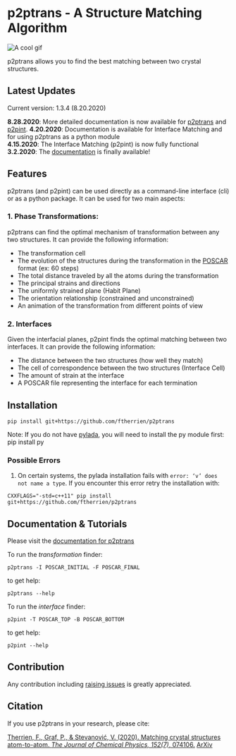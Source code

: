 # p2ptrans - A Structure Matching Algorithm

![A cool gif](https://github.com/ftherrien/p2ptrans/blob/master/WelcomeImage.gif)

p2ptrans allows you to find the best matching between two crystal structures.

## Latest Updates

Current version: 1.3.4 (8.20.2020)

**8.28.2020**: More detailed documentation is now available for [p2ptrans](https://p2ptrans.readthedocs.io/en/latest/p2ptrans.html) and [p2pint](https://p2ptrans.readthedocs.io/en/latest/p2pint.html).
**4.20.2020**: Documentation is available for Interface Matching and for using p2ptrans as a python module  
**4.15.2020**: The Interface Matching (p2pint) is now fully functional  
**3.2.2020**: The [documentation](https://p2ptrans.readthedocs.io) is finally available!  

## Features
p2ptrans (and p2pint) can be used directly as a command-line interface (cli) or as a python package. It can be used for two main aspects:

### 1. Phase Transformations:
p2ptrans can find the optimal mechanism of transformation between any two structures. It can provide the following information:
* The transformation cell
* The evolution of the structures during the transformation in the [POSCAR](https://www.vasp.at/wiki/index.php/Input) format (ex: 60 steps)
* The total distance traveled by all the atoms during the transformation
* The principal strains and directions
* The uniformly strained plane (Habit Plane)
* The orientation relationship (constrained and unconstrained)
* An animation of the transformation from different points of view

### 2. Interfaces
Given the interfacial planes, p2pint finds the optimal matching between two interfaces. It can provide the following information:
* The distance between the two structures (how well they match)
* The cell of correspondence between the two structures (Interface Cell)
* The amount of strain at the interface
* A POSCAR file representing the interface for each termination

## Installation
    pip install git+https://github.com/ftherrien/p2ptrans

Note: If you do not have [pylada](https://github.com/pylada/pylada-light), you will need to install the py module first:
    pip install py


### Possible Errors
1. On certain systems, the pylada installation fails with `error: ‘v’ does not name a type`. If you encounter this error retry the installation with:
```
CXXFLAGS="-std=c++11" pip install git+https://github.com/ftherrien/p2ptrans
```
 
## Documentation & Tutorials

Please visit the [documentation for p2ptrans](https://p2ptrans.readthedocs.io)

To run the *transformation* finder:
    
    p2ptrans -I POSCAR_INITIAL -F POSCAR_FINAL
    
to get help:
    
    p2ptrans --help

To run the *interface* finder:

    p2pint -T POSCAR_TOP -B POSCAR_BOTTOM

to get help:
    
    p2pint --help

## Contribution
Any contribution including [raising issues](https://github.com/ftherrien/p2ptrans/issues) is greatly appreciated.

## Citation
If you use p2ptrans in your research, please cite:

[Therrien, F., Graf, P., & Stevanović, V. (2020). Matching crystal structures atom-to-atom. *The Journal of Chemical Physics, 152(7)*, 074106.](https://aip.scitation.org/doi/full/10.1063/1.5131527) [ArXiv](https://arxiv.org/abs/1909.12965)
